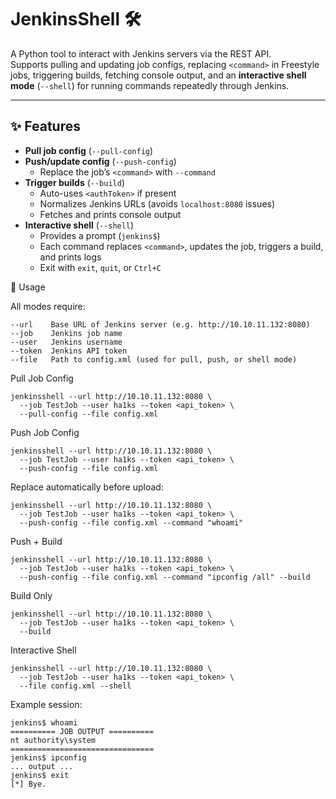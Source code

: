 # JenkinsShell 🛠️

A Python tool to interact with Jenkins servers via the REST API.  
Supports pulling and updating job configs, replacing `<command>` in Freestyle jobs, triggering builds, fetching console output, and an **interactive shell mode** (`--shell`) for running commands repeatedly through Jenkins.

---

## ✨ Features

- **Pull job config** (`--pull-config`)
- **Push/update config** (`--push-config`)
  - Replace the job’s `<command>` with `--command`
- **Trigger builds** (`--build`)
  - Auto-uses `<authToken>` if present
  - Normalizes Jenkins URLs (avoids `localhost:8080` issues)
  - Fetches and prints console output
- **Interactive shell** (`--shell`)
  - Provides a prompt (`jenkins$`)
  - Each command replaces `<command>`, updates the job, triggers a build, and prints logs
  - Exit with `exit`, `quit`, or `Ctrl+C`

🚀 Usage

All modes require:
```
--url    Base URL of Jenkins server (e.g. http://10.10.11.132:8080)
--job    Jenkins job name
--user   Jenkins username
--token  Jenkins API token
--file   Path to config.xml (used for pull, push, or shell mode)
```

Pull Job Config
```
jenkinsshell --url http://10.10.11.132:8080 \
  --job TestJob --user ha1ks --token <api_token> \
  --pull-config --file config.xml
```

Push Job Config
```
jenkinsshell --url http://10.10.11.132:8080 \
  --job TestJob --user ha1ks --token <api_token> \
  --push-config --file config.xml
```

Replace <command> automatically before upload:
```
jenkinsshell --url http://10.10.11.132:8080 \
  --job TestJob --user ha1ks --token <api_token> \
  --push-config --file config.xml --command "whoami"
```
Push + Build
```
jenkinsshell --url http://10.10.11.132:8080 \
  --job TestJob --user ha1ks --token <api_token> \
  --push-config --file config.xml --command "ipconfig /all" --build
```
Build Only
```
jenkinsshell --url http://10.10.11.132:8080 \
  --job TestJob --user ha1ks --token <api_token> \
  --build
```

Interactive Shell
```
jenkinsshell --url http://10.10.11.132:8080 \
  --job TestJob --user ha1ks --token <api_token> \
  --file config.xml --shell
```

Example session:
```
jenkins$ whoami
========== JOB OUTPUT ==========
nt authority\system
================================
jenkins$ ipconfig
... output ...
jenkins$ exit
[*] Bye.
```
